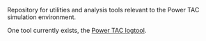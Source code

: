Repository for utilities and analysis tools relevant to the Power TAC simulation environment.

One tool currently exists, the [Power TAC logtool](powertac-tools/tree/master/logtool/README).

